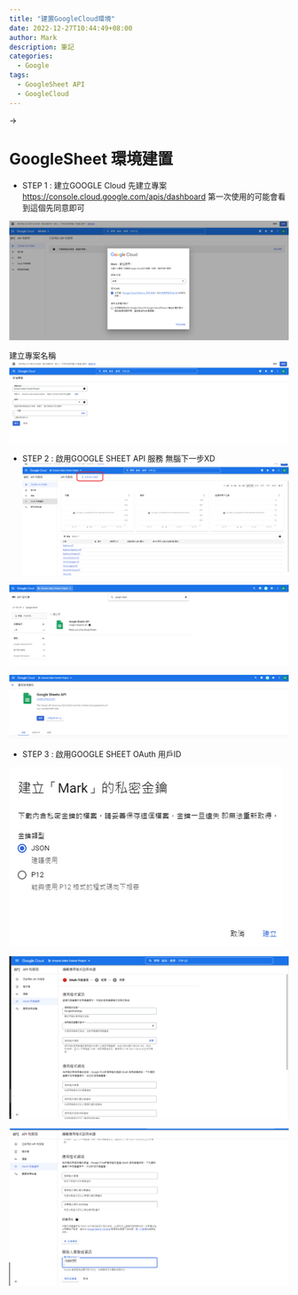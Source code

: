 ```yaml
---
title: "建置GoogleCloud環境"
date: 2022-12-27T10:44:49+08:00
author: Mark
description: 筆記
categories:
  - Google  
tags:
  - GoogleSheet API
  - GoogleCloud
---
```


&rarr; 
# GoogleSheet 環境建置


- STEP 1 : 建立GOOGLE Cloud 
先建立專案 https://console.cloud.google.com/apis/dashboard
第一次使用的可能會看到這個先同意即可

![1](/images/GoogleSheetFile/demo1.png)

建立專案名稱
![2](/images/GoogleSheetFile/demo2.png)

- STEP 2 : 啟用GOOGLE SHEET API 服務 
    無腦下一步XD
![3](/images/GoogleSheetFile/demo3.png)

![4](/images/GoogleSheetFile/demo4.png)

![5](/images/GoogleSheetFile/demo5.png)

- STEP 3 : 啟用GOOGLE SHEET OAuth 用戶ID 

![6](/images/GoogleSheetFile/demo12.png)

![7](/images/GoogleSheetFile/demo13.png)

![8](/images/GoogleSheetFile/demo14.png)